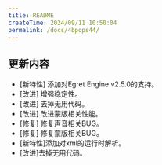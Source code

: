 ```yaml
---
title: README
createTime: 2024/09/11 10:50:04
permalink: /docs/4bpops44/
---
```

## 更新内容

* [新特性] 添加对Egret Engine v2.5.0的支持。
* [改进] 增强稳定性。
* [改进] 去掉无用代码。
* [改进] 改进蒙版相关性能。
* [修复] 修复声音相关BUG。
* [修复] 修复蒙版相关BUG。
* [新特性]添加对xml的运行时解析。
* [改进]去掉无用代码。